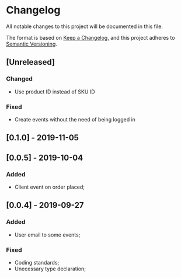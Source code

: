 # Changelog

All notable changes to this project will be documented in this file.

The format is based on [Keep a Changelog](https://keepachangelog.com/en/1.0.0/),
and this project adheres to [Semantic Versioning](https://semver.org/spec/v2.0.0.html).

## [Unreleased]

### Changed
- Use product ID instead of SKU ID

### Fixed
- Create events without the need of being logged in

## [0.1.0] - 2019-11-05

## [0.0.5] - 2019-10-04

### Added

- Client event on order placed;

## [0.0.4] - 2019-09-27

### Added

- User email to some events;

### Fixed

- Coding standards;
- Unecessary type declaration;
